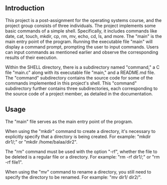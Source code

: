 ## Introduction

This project is a post-assignment for the operating systems course, and the project group consists of three individuals. The project implements some basic commands of a simple shell. Specifically, it includes commands like date, cat, touch, mkdir, cp, rm, mv, echo, cd, ls, and more. The "main" is the main entry point of the program. Running the executable file "main" will display a command prompt, prompting the user to input commands. Users can input commands as mentioned earlier and observe the corresponding results of their execution.

Within the SHELL directory, there is a subdirectory named "command," a C file "main.c" along with its executable file "main," and a README.md file. The "command" subdirectory contains the source code for some of the commands implemented in this project's shell. This "command" subdirectory further contains three subdirectories, each corresponding to the source code of a project member, as detailed in the documentation.

## Usage

The "main" file serves as the main entry point of the program.

When using the "mkdir" command to create a directory, it's necessary to explicitly specify that a directory is being created. For example: "mkdir dir1/;" or "mkdir /home/balaa/dir2".

The "rm" command must be used with the option "-rf", whether the file to be deleted is a regular file or a directory. For example: "rm -rf dir1/;" or "rm -rf file1".

When using the "mv" command to rename a directory, you still need to specify the directory to be renamed. For example: "mv dir1/ dir2/".
